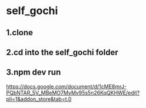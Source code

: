# self_gochi

## 1.clone
## 2.cd into the self_gochi folder
## 3.npm dev run

https://docs.google.com/document/d/1cME8mrJ-PQbNTAR_5V_MBeMO7MyMv95s5n26KqQKHWE/edit?pli=1&addon_store&tab=t.0
